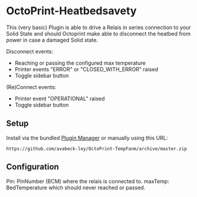 # OctoPrint-Heatbedsavety

This (very basic) Plugin is able to drive a Relais in series connection to your Solid State and
should Octoprint make able to disconnect the heatbed from power in case a damaged Solid state.

Disconnect events:
- Reaching or passing the configured max temperature
- Printer events "ERROR" or "CLOSED_WITH_ERROR" raised
- Toggle sidebar button

(Re)Connect events:
- Printer event "OPERATIONAL" raised
- Toggle sidebar button


## Setup

Install via the bundled [Plugin Manager](https://docs.octoprint.org/en/master/bundledplugins/pluginmanager.html)
or manually using this URL:

    https://github.com/avabeck-ley/OctoPrint-TempFanm/archive/master.zip

## Configuration

Pin:      PinNumber (BCM) where the relais is connected to.
maxTemp:  BedTemperature which should never reached or passed.

